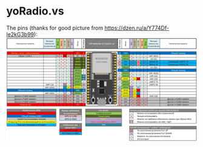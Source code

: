 # yoRadio.vs

The pins (thanks for good picture from https://dzen.ru/a/Y774Df-le2kG3b99):
![Pinount](https://github.com/ichebyki/yoRadio.vs/blob/main/pins.png)